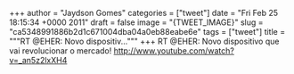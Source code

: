 
+++
author = "Jaydson Gomes"
categories = ["tweet"]
date = "Fri Feb 25 18:15:34 +0000 2011"
draft = false
image = "{TWEET_IMAGE}"
slug = "ca5348991886b2d1c671004dba04a0eb88eabe6e"
tags = ["tweet"]
title = """RT @EHER: Novo dispositiv..."""
+++
RT @EHER: Novo dispositivo que vai revolucionar o mercado! http://www.youtube.com/watch?v=_an5z2lxXH4
